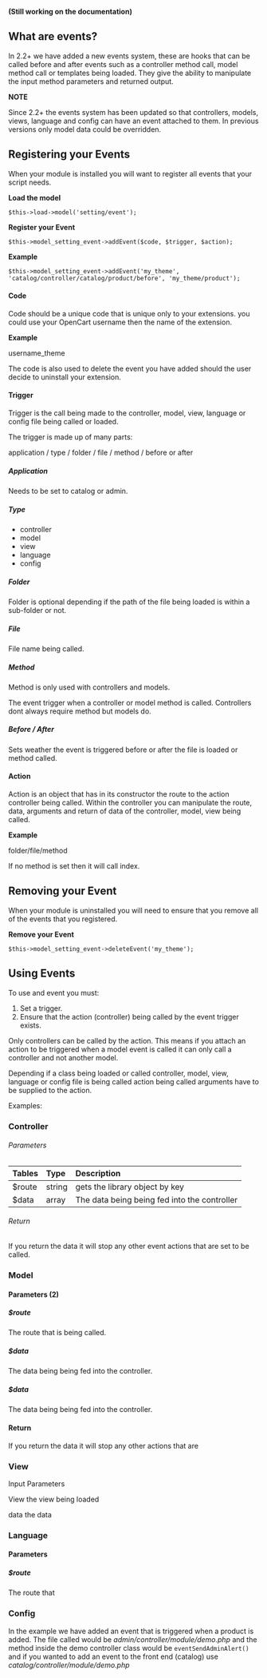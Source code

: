 **(Still working on the documentation)**

## What are events?
In 2.2+ we have added a new events system, these are hooks that can be called before and after events such as a controller method call, model method call or templates being loaded. They give the ability to manipulate the input method parameters and returned output.

**NOTE**

Since 2.2+ the events system has been updated so that controllers, models, views, language and config can have an event attached to them. In previous versions only model data could be overridden. 

## Registering your Events
When your module is installed you will want to register all events that your script needs.

**Load the model**

```
$this->load->model('setting/event');
```

**Register your Event**

```
$this->model_setting_event->addEvent($code, $trigger, $action);
```

**Example**

```
$this->model_setting_event->addEvent('my_theme', 'catalog/controller/catalog/product/before', 'my_theme/product');
```

#### Code
Code should be a unique code that is unique only to your extensions. you could use your OpenCart username then the name of the extension.

**Example**

username_theme 

The code is also used to delete the event you have added should the user decide to uninstall your extension.

#### Trigger

Trigger is the call being made to the controller, model, view, language or config file being called or loaded.

The trigger is made up of many parts:

application / type / folder / file / method / before or after

##### Application
Needs to be set to catalog or admin.

##### Type

* controller
* model
* view
* language
* config

##### Folder
Folder is optional depending if the path of the file being loaded is within a sub-folder or not.

##### File
File name being called.

##### Method
Method is only used with controllers and models. 

The event trigger when a controller or model method is called. Controllers dont always require method but models do.

##### Before / After

Sets weather the event is triggered before or after the file is loaded or method called.

#### Action

Action is an object that has in its constructor the route to the action controller being called. Within the controller you can manipulate the route, data, arguments and return of data of the controller, model, view being called.

**Example**

folder/file/method

If no method is set then it will call index.

## Removing your Event
When your module is uninstalled you will need to ensure that you remove all of the events that you registered.

**Remove your Event**

```
$this->model_setting_event->deleteEvent('my_theme');
```

## Using Events

To use and event you must:

1. Set a trigger.  
1. Ensure that the action (controller) being called by the event trigger exists.

Only controllers can be called by the action. This means if you attach an action to be triggered when a model event is called it can only call a controller and not another model.

Depending if a class being loaded or called controller, model, view, language or config file is being called action being called arguments have to be supplied to the action.

Examples:

### Controller

###### Parameters

| Tables | Type   | Description |
|:------ |:-------|:------------|
| $route | string | gets the library object by key |
| $data| array | The data being being fed into the controller |

###### Return
If you return the data it will stop any other event actions that are set to be called.  

### Model

#### Parameters (2)

##### $route
The route that is being called.

##### $data
The data being being fed into the controller.

##### $data
The data being being fed into the controller.

#### Return
If you return the data it will stop any other actions that are
### View

Input Parameters

View
the view being loaded

data
the data

### Language

#### Parameters

##### $route
The route that

### Config


In the example we have added an event that is triggered when a product is added. The file called would be *admin/controller/module/demo.php* and the method inside the demo controller class would be `eventSendAdminAlert()` and if you wanted to add an event to the front end (catalog) use *catalog/controller/module/demo.php*
